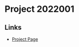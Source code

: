 # Project 2022001

## Links

- [Project Page](https://www.notion.so/Conditional-Prompt-Based-Slot-Filling-b9b3964a0a1e486d8d9d3f712bd0f051)